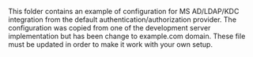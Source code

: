 This folder contains an example of configuration for MS AD/LDAP/KDC integration from the default authentication/authorization provider. The configuration was copied from one of the development server implementation but has been change to example.com domain. These file must be updated in order to make it work with your own setup.
